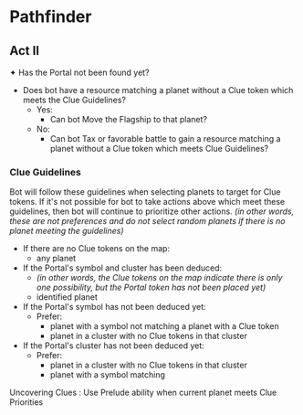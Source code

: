 # Pathfinder

## Act II

✦ Has the Portal not been found yet?

- Does bot have a resource matching a planet without a Clue token which meets the Clue Guidelines?
	- Yes:
		- Can bot Move the Flagship to that planet?
	- No:
		- Can bot Tax or favorable battle to gain a resource matching a planet without a Clue token which meets Clue Guidelines?

### Clue Guidelines

Bot will follow these guidelines when selecting planets to target for Clue tokens.
If it's not possible for bot to take actions above which meet these guidelines, then bot will continue to prioritize other actions. *(in other words, these are not preferences and do not select random planets if there is no planet meeting the guidelines)*

- If there are no Clue tokens on the map:
	- any planet
- If the Portal's symbol and cluster has been deduced:
	- *(in other words, the Clue tokens on the map indicate there is only one possibility, but the Portal token has not been placed yet)*
	- identified planet
- If the Portal's symbol has not been deduced yet:
	- Prefer:
		- planet with a symbol not matching a planet with a Clue token
		- planet in a cluster with no Clue tokens in that cluster
- If the Portal's cluster has not been deduced yet:
	- Prefer:
		- planet in a cluster with no Clue tokens in that cluster
		- planet with a symbol matching 

Uncovering Clues
: Use Prelude ability when current planet meets Clue Priorities
